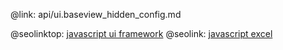 @link: api/ui.baseview_hidden_config.md

@seolinktop: [javascript ui framework](https://webix.com)
@seolink: [javascript excel](https://webix.com/widget/excel_viewer/)
